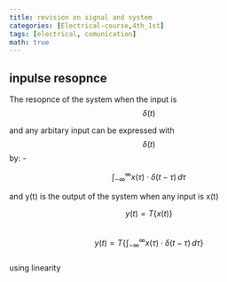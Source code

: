 ```yaml
---
title: revision on signal and system
categories: [Electrical-course,4th_1st]
tags: [electrical, comunication]
math: true
---
```


## inpulse resopnce

The resopnce of the system when the input is $$\delta(t)$$

and  any arbitary input can be expressed with $$\delta(t)$$ by: - 

$$
\int  _{-\infty} ^{\infty} x(\tau) \cdot \delta(t - \tau) \, d\tau 
$$

and y(t) is the output of the system when any input is x(t)

$$ y(t) = T\{x(t)\} $$   
$$ y(t) = T\{\int  _{-\infty} ^{\infty} x(\tau) \cdot \delta(t - \tau) \, d\tau \}$$   
using linearity

